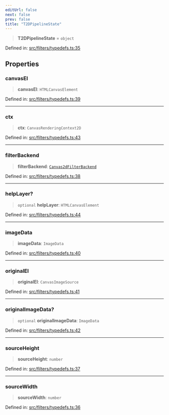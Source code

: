 ```yaml
---
editUrl: false
next: false
prev: false
title: "T2DPipelineState"
---
```


> **T2DPipelineState** = `object`

Defined in: [src/filters/typedefs.ts:35](https://github.com/fabricjs/fabric.js/blob/e114448a1bce9b68a3e1bba337bc0c83a35c1aa5/src/filters/typedefs.ts#L35)

## Properties

### canvasEl

> **canvasEl**: `HTMLCanvasElement`

Defined in: [src/filters/typedefs.ts:39](https://github.com/fabricjs/fabric.js/blob/e114448a1bce9b68a3e1bba337bc0c83a35c1aa5/src/filters/typedefs.ts#L39)

***

### ctx

> **ctx**: `CanvasRenderingContext2D`

Defined in: [src/filters/typedefs.ts:43](https://github.com/fabricjs/fabric.js/blob/e114448a1bce9b68a3e1bba337bc0c83a35c1aa5/src/filters/typedefs.ts#L43)

***

### filterBackend

> **filterBackend**: [`Canvas2dFilterBackend`](/api/classes/canvas2dfilterbackend/)

Defined in: [src/filters/typedefs.ts:38](https://github.com/fabricjs/fabric.js/blob/e114448a1bce9b68a3e1bba337bc0c83a35c1aa5/src/filters/typedefs.ts#L38)

***

### helpLayer?

> `optional` **helpLayer**: `HTMLCanvasElement`

Defined in: [src/filters/typedefs.ts:44](https://github.com/fabricjs/fabric.js/blob/e114448a1bce9b68a3e1bba337bc0c83a35c1aa5/src/filters/typedefs.ts#L44)

***

### imageData

> **imageData**: `ImageData`

Defined in: [src/filters/typedefs.ts:40](https://github.com/fabricjs/fabric.js/blob/e114448a1bce9b68a3e1bba337bc0c83a35c1aa5/src/filters/typedefs.ts#L40)

***

### originalEl

> **originalEl**: `CanvasImageSource`

Defined in: [src/filters/typedefs.ts:41](https://github.com/fabricjs/fabric.js/blob/e114448a1bce9b68a3e1bba337bc0c83a35c1aa5/src/filters/typedefs.ts#L41)

***

### originalImageData?

> `optional` **originalImageData**: `ImageData`

Defined in: [src/filters/typedefs.ts:42](https://github.com/fabricjs/fabric.js/blob/e114448a1bce9b68a3e1bba337bc0c83a35c1aa5/src/filters/typedefs.ts#L42)

***

### sourceHeight

> **sourceHeight**: `number`

Defined in: [src/filters/typedefs.ts:37](https://github.com/fabricjs/fabric.js/blob/e114448a1bce9b68a3e1bba337bc0c83a35c1aa5/src/filters/typedefs.ts#L37)

***

### sourceWidth

> **sourceWidth**: `number`

Defined in: [src/filters/typedefs.ts:36](https://github.com/fabricjs/fabric.js/blob/e114448a1bce9b68a3e1bba337bc0c83a35c1aa5/src/filters/typedefs.ts#L36)
